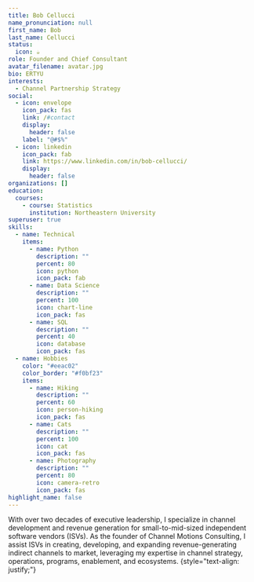 ```yaml
---
title: Bob Cellucci
name_pronunciation: null
first_name: Bob
last_name: Cellucci
status:
  icon: ☕️
role: Founder and Chief Consultant
avatar_filename: avatar.jpg
bio: ERTYU
interests:
  - Channel Partnership Strategy
social:
  - icon: envelope
    icon_pack: fas
    link: /#contact
    display:
      header: false
    label: "@#$%"
  - icon: linkedin
    icon_pack: fab
    link: https://www.linkedin.com/in/bob-cellucci/
    display:
      header: false
organizations: []
education:
  courses:
    - course: Statistics
      institution: Northeastern University
superuser: true
skills:
  - name: Technical
    items:
      - name: Python
        description: ""
        percent: 80
        icon: python
        icon_pack: fab
      - name: Data Science
        description: ""
        percent: 100
        icon: chart-line
        icon_pack: fas
      - name: SQL
        description: ""
        percent: 40
        icon: database
        icon_pack: fas
  - name: Hobbies
    color: "#eeac02"
    color_border: "#f0bf23"
    items:
      - name: Hiking
        description: ""
        percent: 60
        icon: person-hiking
        icon_pack: fas
      - name: Cats
        description: ""
        percent: 100
        icon: cat
        icon_pack: fas
      - name: Photography
        description: ""
        percent: 80
        icon: camera-retro
        icon_pack: fas
highlight_name: false
---
```

With over two decades of executive leadership, I specialize in channel development and revenue generation for small-to-mid-sized independent software vendors (ISVs). As the founder of Channel Motions Consulting, I assist ISVs in creating, developing, and expanding revenue-generating indirect channels to market, leveraging my expertise in channel strategy, operations, programs, enablement, and ecosystems. {style="text-align: justify;"}
